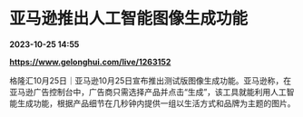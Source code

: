 # 亚马逊推出人工智能图像生成功能

**2023-10-25 14:55**

**https://www.gelonghui.com/live/1263152**

格隆汇10月25日｜亚马逊10月25日宣布推出测试版图像生成功能。亚马逊称，在亚马逊广告控制台中，广告商只需选择产品并点击“生成”，该工具就能利用人工智能生成功能，根据产品细节在几秒钟内提供一组以生活方式和品牌为主题的图片。